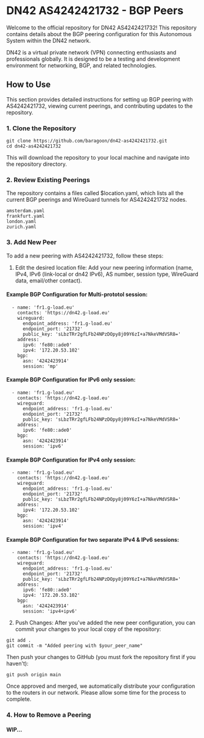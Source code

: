 
# DN42 AS4242421732 - BGP Peers
Welcome to the official repository for DN42 AS4242421732! This repository contains details about the BGP peering configuration for this Autonomous System within the DN42 network.

DN42 is a virtual private network (VPN) connecting enthusiasts and professionals globally. It is designed to be a testing and development environment for networking, BGP, and related technologies.
## How to Use
This section provides detailed instructions for setting up BGP peering with AS4242421732, viewing current peerings, and contributing updates to the repository.
### 1. Clone the Repository
```
git clone https://github.com/baragoon/dn42-as4242421732.git
cd dn42-as4242421732
```
This will download the repository to your local machine and navigate into the repository directory.
### 2. Review Existing Peerings
The repository contains a files called $location.yaml, which lists all the current BGP peerings and WireGuard tunnels for AS4242421732 nodes.
```
amsterdam.yaml
frankfurt.yaml
london.yaml
zurich.yaml
```
### 3. Add New Peer
To add a new peering with AS4242421732, follow these steps:
1. Edit the desired location file: Add your new peering information (name, IPv4, IPv6 (link-local or dn42 IPv6), AS number, session type, WireGuard data, email/other contact).
#### Example BGP Configuration for Multi-prototol session:
```
  - name: 'fr1.g-load.eu'
    contacts: 'https://dn42.g-load.eu'
    wireguard:
      endpoint_address: 'fr1.g-load.eu'
      endpoint_port: '21732'
      public_key: 'sLbzTRr2gfLFb24NPzDOpy8j09Y6zI+a7NkeVMdVSR8='
    address:
      ipv6: 'fe80::ade0'
      ipv4: '172.20.53.102'
    bgp:
      asn: '4242423914'
      session: 'mp'
```
#### Example BGP Configuration for IPv6 only session:
```
  - name: 'fr1.g-load.eu'
    contacts: 'https://dn42.g-load.eu'
    wireguard:
      endpoint_address: 'fr1.g-load.eu'
      endpoint_port: '21732'
      public_key: 'sLbzTRr2gfLFb24NPzDOpy8j09Y6zI+a7NkeVMdVSR8='
    address:
      ipv6: 'fe80::ade0'
    bgp:
      asn: '4242423914'
      session: 'ipv6'
```
#### Example BGP Configuration for IPv4 only session:
```
  - name: 'fr1.g-load.eu'
    contacts: 'https://dn42.g-load.eu'
    wireguard:
      endpoint_address: 'fr1.g-load.eu'
      endpoint_port: '21732'
      public_key: 'sLbzTRr2gfLFb24NPzDOpy8j09Y6zI+a7NkeVMdVSR8='
    address:
      ipv4: '172.20.53.102'
    bgp:
      asn: '4242423914'
      session: 'ipv4'
```
#### Example BGP Configuration for two separate IPv4 & IPv6 sessions:
```
  - name: 'fr1.g-load.eu'
    contacts: 'https://dn42.g-load.eu'
    wireguard:
      endpoint_address: 'fr1.g-load.eu'
      endpoint_port: '21732'
      public_key: 'sLbzTRr2gfLFb24NPzDOpy8j09Y6zI+a7NkeVMdVSR8='
    address:
      ipv6: 'fe80::ade0'
      ipv4: '172.20.53.102'
    bgp:
      asn: '4242423914'
      session: 'ipv4+ipv6'
```

2. Push Changes: After you've added the new peer configuration, you can commit your changes to your local copy of the repository:
```
git add .
git commit -m "Added peering with $your_peer_name"
```
Then push your changes to GitHub (you must fork the repository first if you haven't):
```
git push origin main
```
Once approved and merged, we automatically distribute your configuration to the routers in our network. Please allow some time for the process to complete.
### 4. How to Remove a Peering
#### WIP...
